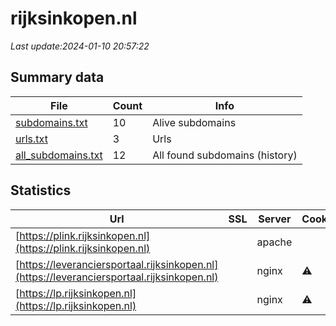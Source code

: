 # rijksinkopen.nl
*Last update:2024-01-10 20:57:22*
## Summary data
| File       | Count | Info |
|------------|-------|------|
|[subdomains.txt](/data/rijksinkopen/subdomains.txt)|10|Alive subdomains|
|[urls.txt](/data/rijksinkopen/urls.txt)|3|Urls|
|[all_subdomains.txt](/data/rijksinkopen/all_subdomains.txt)|12|All found subdomains (history)|
## Statistics
| Url | SSL | Server | Cookie | HSTS | CSP | XFO | XXP | RP | Tech |
|------------|-------|------|------|------|------|------|------|------|------|
|[https://plink.rijksinkopen.nl](https://plink.rijksinkopen.nl)| |apache| |:white_check_mark: | |:warning: |:white_check_mark: | |:white_check_mark: | |:white_check_mark: | |Apache HTTP Server H...| |
|[https://leveranciersportaal.rijksinkopen.nl](https://leveranciersportaal.rijksinkopen.nl)| |nginx|:warning: |:white_check_mark: | |:warning: |:white_check_mark: | | |:white_check_mark: | |HSTS Microsoft ASP.N...| |
|[https://lp.rijksinkopen.nl](https://lp.rijksinkopen.nl)| |nginx|:warning: |:white_check_mark: | |:warning: |:white_check_mark: | | |:white_check_mark: | |HSTS Microsoft ASP.N...| |